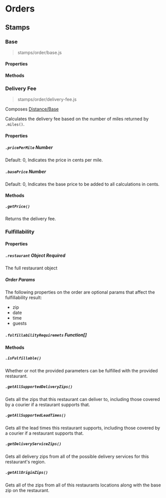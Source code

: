 # Orders

## Stamps

### Base

> stamps/order/base.js

#### Properties

#### Methods

### Delivery Fee

> stamps/order/delivery-fee.js

Composes [Distance/Base](../distance/base.js)

Calculates the delivery fee based on the number of miles returned by `.miles()`.

#### Properties

##### `.pricePerMile` Number

Default: 0, Indicates the price in cents per mile.

##### `.basePrice` Number

Default: 0, Indicates the base price to be added to all calculations in cents.

#### Methods

##### `.getPrice()`

Returns the delivery fee.

### Fulfillability

#### Properties

##### `.restaurant` Object Required

The full restaurant object

##### Order Params

The following properties on the order are optional params that affect the fulfillability result:

* zip
* date
* time
* guests

##### `.fulfillabilityRequiremets` Function[]

#### Methods

##### `.isFulfillable()`

Whether or not the provided parameters can be fulfilled with the provided restaurant.

##### `.getAllSupportedDeliveryZips()`

Gets all the zips that this restaurant can deliver to, including those covered by a courier if a restaurant supports that.

##### `.getAllSupportedLeadTimes()`

Gets all the lead times this restaurant supports, including those covered by a courier if a restaurant supports that.

##### `.getDeliveryServiceZips()`

Gets all delivery zips from all of the possible delivery services for this restaurant's region.

##### `.getAllOriginZips()`

Gets all of the zips from all of this restaurants locations along with the base zip on the restaurant.